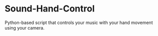 # Sound-Hand-Control
Python-based script that controls your music with your hand movement using your camera.
